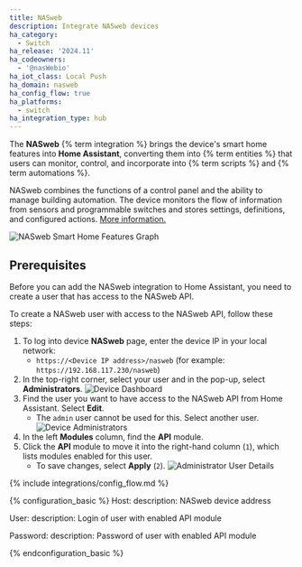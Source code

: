 ```yaml
---
title: NASweb
description: Integrate NASweb devices
ha_category:
  - Switch
ha_release: '2024.11'
ha_codeowners:
  - '@nasWebio'
ha_iot_class: Local Push
ha_domain: nasweb
ha_config_flow: true
ha_platforms:
  - switch
ha_integration_type: hub
---
```



The **NASweb** {% term integration %} brings the device's smart home features into **Home Assistant**, converting them into {% term entities %} that users can monitor, control, and incorporate into {% term scripts %} and {% term automations %}.

NASweb combines the functions of a control panel and the ability to manage building automation. The device monitors the flow of information from sensors and programmable switches and stores settings, definitions, and configured actions. [More information.](https://www.chomtech.pl/produkt/naswebio-multisystemowy-sterownik-automatyki-budynkowej/)

  ![NASweb Smart Home Features Graph](/images/integrations/nasweb/nasweb_scheme.png)

## Prerequisites

Before you can add the NASweb integration to Home Assistant, you need to create a user that has access to the NASweb API.

To create a NASweb user with access to the NASweb API, follow these steps:

1. To log into device **NASweb** page, enter the device IP in your local network:
   - `https://<Device IP address>/nasweb` (for example: `https://192.168.117.230/nasweb`)
2. In the top-right corner, select your user and in the pop-up, select **Administrators**.
    ![Device Dashboard](/images/integrations/nasweb/dashboard.png)
3. Find the user you want to have access to the NASweb API from Home Assistant. Select **Edit**.
    - The `admin` user cannot be used for this. Select another user.
    ![Device Administrators](/images/integrations/nasweb/users.png)
4. In the left **Modules** column, find the **API** module.
5. Click the **API** module to move it into the right-hand column (`1`), which lists modules enabled for this user.
    - To save changes, select **Apply** (`2`).
    ![Administrator User Details](/images/integrations/nasweb/modules.png)

{% include integrations/config_flow.md %}

{% configuration_basic %}
Host:
  description: NASweb device address

User:
  description: Login of user with enabled API module

Password:
  description: Password of user with enabled API module

{% endconfiguration_basic %}
